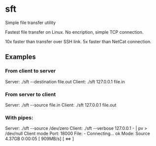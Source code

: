 sft
===

Simple file transfer utility

Fastest file transfer on Linux.
No encription, simple TCP connection.

10x faster than transfer over SSH link.
5x faster than NetCat connection.

## Examples

### From client to server
Server:
	./sft --destination file.out
Client:
	./sft 127.0.0.1 file.in

### From server to client
Server:
	./sft --source file.in
Client:
	./sft 127.0.0.1 file.out

### With pipes:
Server:
	./sft --source /dev/zero
Client:
	./sft --verbose 127.0.0.1 - | pv > /dev/null
	Client mode
	Port: 18000
	File: -
	Connecting... ok
	Mode: Source
	4.37GB 0:00:05 [ 909MB/s] [    <=>                                             ]

